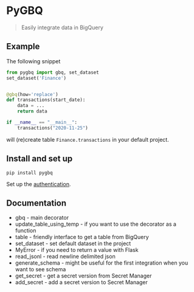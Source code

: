 # PyGBQ

> Easily integrate data in BigQuery

## Example

The following snippet

```python
from pygbq import gbq, set_dataset
set_dataset('Finance')


@gbq(how='replace')
def transactions(start_date):
    data = ...
    return data

if __name__ == "__main__":
    transactions("2020-11-25")
```

will (re)create table `Finance.transactions` in your default project.

## Install and set up

`pip install pygbq`

Set up the [authentication](https://cloud.google.com/docs/authentication/getting-started).

## Documentation

* gbq - main decorator  
* update_table_using_temp - if you want to use the decorator as a function  
* table - friendly interface to get a table from BigQuery  
* set_dataset - set default dataset in the project  
* MyError - if you need to return a value with Flask  
* read_jsonl - read newline delimited json  
* generate_schema - might be useful for the first integration when you want to see schema  
* get_secret - get a secret version from Secret Manager  
* add_secret - add a secret version to Secret Manager